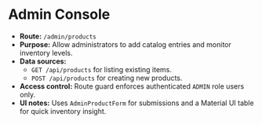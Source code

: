 # Admin Console

- **Route:** `/admin/products`
- **Purpose:** Allow administrators to add catalog entries and monitor inventory levels.
- **Data sources:**
  - `GET /api/products` for listing existing items.
  - `POST /api/products` for creating new products.
- **Access control:** Route guard enforces authenticated `ADMIN` role users only.
- **UI notes:** Uses `AdminProductForm` for submissions and a Material UI table for quick inventory insight.
